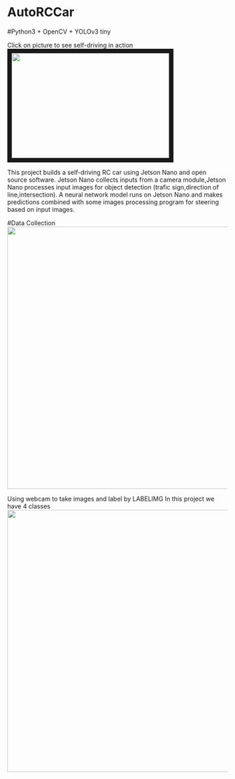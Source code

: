 # AutoRCCar
#Python3 + OpenCV + YOLOv3 tiny

Click on picture to see self-driving in action
</br>
<a href="https://www.youtube.com/watch?v=FiEcJnCTDOk
" target="_blank"><img src="https://lh3.googleusercontent.com/aGGLK0x0jdoS7XynmQpQBRLGTo959-C4PEDoKnMwxBQlQ-AlL_PAbzwIFh344U_x0ddY7UwCqeQpUU9NFKojy0BW7Prr0IGLU5kBToK3Hzm_MATvn9cnR639olNGzdPXViybp4r1H5b0iwjETr-OxHhBfhkmpCF6Hqs-yrEj6BW_GNMn8c-tWA6iUE3NvmKIh2DyNpjct-LosTBKY6uvvEAt5SDy9H4LXg2aZjMG5SLzNyDS02IHtqzL7hmD5uKu7gfzlSMKanOr-s1xA2TosOvY2PqZlkMz-3kZQYFnoOGlrzaekCKl0vgTgiAUeptwjpPOomYmNPNY9ao9YKXtUPwBdf2EqOiGOjp2uRTC6P5oHw7Mh96LCOFLuM_U7nqnwTNPQWddYrGm7iFXmjXmEDuo8xo2ttATyGB8FZgWgZ9Ga6fn98mzAyyipAjsbTAUVGlaEnK_b4676BAa-CtKiS7FpnbkmFpn-ED97fIjDy6mF9ctEjR1agvjrZ3e8_56lDUNIJo4D8_GYTAV0JkGDRZLgehSROLnu02zvDBi16wtJGusW-2n45XnVDcSeGbuydzSWZS5XQWisKifDZmj9cCKtlQg8JjXHQyQpDw2XyH3QZqnGH1wx1BhOwVFpUKCeKG8dZM2Ph40J9b0EVJtrxsJC-3M004Gl89DCLeOZbl8pnX0Vi-g2axX_2PMyC8HsBDnRhi8v-6N1lXR72HmES4l=w502-h470-no?authuser=0" width="360" height="240" border="10" /></a>

This project builds a self-driving RC car using Jetson Nano and open source software. Jetson Nano collects inputs from a camera module,Jetson Nano processes input images for object detection (trafic sign,direction of line,intersection). A neural network model runs on Jetson Nano and makes predictions combined with some images processing program for steering based on input images. 

#Data Collection
</br>
<img src="https://lh3.googleusercontent.com/HQKPdHileuAmyoBXMzMSXxkVAbKabhZUuwNmzNbTlLPt37aMVaFhSIWJTZv12ju2dkmCr22OuXJrCAgwwkwx5kTdI4nRXggHQqCv3ZN5lBYJYyGyRaLrPT92wZ_jcwMC-PL0hE-KWU1d04Mhl-pEpQLQTztSZVSd3Xm8xGMLdyU44ws3C_h9GY1poi3SQC1aKpZdW4PiwiVLLrF5o12S3jDB66sWR8sAE34n2jJnBaBD2_fpKkRtAtAOhC22X0QiE5ZChg4O-U_dh7mFef83Oz8a9XfXduW4dKerZQN5DlyVDoUVojst1vosl08-l3WGOh9MFkk7N9g-NTs1JI4QFP4zopYxFLe6aQ7E90Spq7qVBWbGWl-kArn_2a0tHtpDPVig1EFzCVSAkfH7CgYOT4WY7Y_71ehSdRP36rdAhyL6hhy9GwjHTtCK2_Bs7iGcKeJweVl1_hVFvGVaqwDWG1g39QFSwV6RvN9bnA0FCC_VdXDP6NLFfU35LLzJkNdJEEEwCFYjWdH-g-8UZMjcHV3e6CbPZxARLZThbziGyIj9zQiz3qxulmyKbvlfHPVUT6J8_uJtoHZRAXJOb0qfAF5eIItdeieSjXiYvKuZbjhQVBRo4CRXJW1QOWYExksd6jPy2ihmP1lE6mjsbAOu311nwq2YkeuWKVPp1pYMc82GOeKrXuIdf4ZdLnjNnEc8EWBuAmK2DdR69XPL60rCtaoE=w1366-h768-no?authuser=0" width="600">

Using webcam to take images and label by LABELIMG
In this project we have 4 classes
</br>
<img src="https://lh3.googleusercontent.com/HQKPdHileuAmyoBXMzMSXxkVAbKabhZUuwNmzNbTlLPt37aMVaFhSIWJTZv12ju2dkmCr22OuXJrCAgwwkwx5kTdI4nRXggHQqCv3ZN5lBYJYyGyRaLrPT92wZ_jcwMC-PL0hE-KWU1d04Mhl-pEpQLQTztSZVSd3Xm8xGMLdyU44ws3C_h9GY1poi3SQC1aKpZdW4PiwiVLLrF5o12S3jDB66sWR8sAE34n2jJnBaBD2_fpKkRtAtAOhC22X0QiE5ZChg4O-U_dh7mFef83Oz8a9XfXduW4dKerZQN5DlyVDoUVojst1vosl08-l3WGOh9MFkk7N9g-NTs1JI4QFP4zopYxFLe6aQ7E90Spq7qVBWbGWl-kArn_2a0tHtpDPVig1EFzCVSAkfH7CgYOT4WY7Y_71ehSdRP36rdAhyL6hhy9GwjHTtCK2_Bs7iGcKeJweVl1_hVFvGVaqwDWG1g39QFSwV6RvN9bnA0FCC_VdXDP6NLFfU35LLzJkNdJEEEwCFYjWdH-g-8UZMjcHV3e6CbPZxARLZThbziGyIj9zQiz3qxulmyKbvlfHPVUT6J8_uJtoHZRAXJOb0qfAF5eIItdeieSjXiYvKuZbjhQVBRo4CRXJW1QOWYExksd6jPy2ihmP1lE6mjsbAOu311nwq2YkeuWKVPp1pYMc82GOeKrXuIdf4ZdLnjNnEc8EWBuAmK2DdR69XPL60rCtaoE=w1366-h768-no?authuser=0" width="600">
